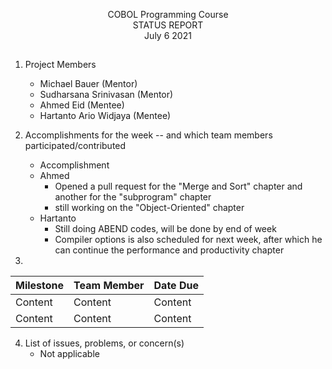 <p align=center> COBOL Programming Course <br>
  STATUS REPORT <br>
  July 6 2021

##

1. Project Members
    * Michael Bauer (Mentor)
    * Sudharsana Srinivasan (Mentor)
    * Ahmed Eid (Mentee)
    * Hartanto Ario Widjaya (Mentee)

2. Accomplishments for the week -- and which team members participated/contributed
    * Accomplishment
    - Ahmed
         - Opened a pull request for the "Merge and Sort" chapter and another for the "subprogram" chapter
         - still working on the "Object-Oriented" chapter
    - Hartanto
        - Still doing ABEND codes, will be done by end of week
        -  Compiler options is also scheduled for next week, after which he can continue the performance and productivity chapter

3.
Milestone | Team Member | Date Due
| :--- | :--- | :---
Content   | Content  | Content
Content   | Content  | Content

4. List of issues, problems, or concern(s)
    * Not applicable
